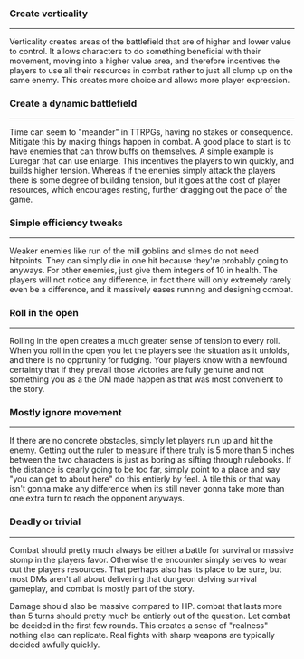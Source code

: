 ### Create verticality
___
Verticality creates areas of the battlefield that are of higher and lower value to control. It allows characters to do something beneficial with their movement, moving into a higher value area, and therefore incentives the players to use all their resources in combat rather to just all clump up on the same enemy. This creates more choice and allows more player expression.

### Create a dynamic battlefield
---
Time can seem to "meander" in TTRPGs, having no stakes or consequence. Mitigate this by making things happen in combat. A good place to start is to have enemies that can throw buffs on themselves. A simple example is Duregar that can use enlarge. This incentives the players to win quickly, and builds higher tension. Whereas if the enemies simply attack the players there is some degree of building tension, but it goes at the cost of player resources, which encourages resting, further dragging out the pace of the game. 

### Simple efficiency tweaks
---
Weaker enemies like run of the mill goblins and slimes do not need hitpoints. They can simply die in one hit because they're probably going to anyways.  For other enemies, just give them integers of 10 in health. The players will not notice any difference, in fact there will only extremely rarely even be a difference, and it massively eases running and designing combat.

### Roll in the open
---
Rolling in the open creates a much greater sense of tension to every roll. When you roll in the open you let the players see the situation as it unfolds, and there is no opprtunity for fudging. Your players know with a newfound certainty that if they prevail those victories are fully genuine and not something you as a the DM made happen as that was most convenient to the story. 

### Mostly ignore movement
---
If there are no concrete obstacles, simply let players run up and hit the enemy. Getting out the ruler to measure if there truly is 5 more than 5 inches between the two characters is just as boring as sifting through rulebooks. If the distance is cearly going to be too far, simply point to a place and say "you can get to about here" do this entierly by feel. A tile this or that way isn't gonna make any difference when its still never gonna take more than one extra turn to reach the opponent anyways. 

### Deadly or trivial 
___
Combat should pretty much always be either a battle for survival or massive stomp in the players favor. Otherwise the encounter simply serves to wear out the players resources. That perhaps also has its place to be sure, but most DMs aren't all about delivering that dungeon delving survival gameplay, and combat is mostly part of the story. 

Damage should also be massive compared to HP. combat that lasts more than 5 turns should pretty much be entierly out of the question. Let combat be decided in the first few rounds. This creates a sense of "realness" nothing else can replicate. Real fights with sharp weapons are typically decided awfully quickly. 